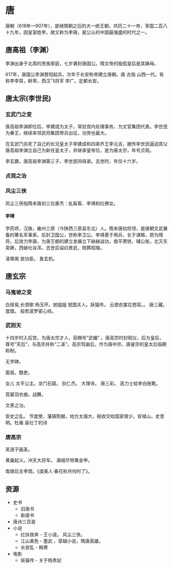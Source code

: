 # 唐
唐朝（618年—907年），是继隋朝之后的大一统王朝，共历二十一帝，享国二百八十九年，因皇室姓李，故又称为李唐，是公认的中国最强盛的时代之一。

## 唐高祖（李渊）
李渊出身于北周的贵族家庭，七岁袭封唐国公。隋文帝的独孤皇后是其姨母。

617年，唐国公李渊晋阳起兵，次年于长安称帝建立唐朝。唐 古指 山西一代。有称李李耳，鲜卑，西汉飞将军 李广。定都长安。

## 唐太宗(李世民)
### 玄武门之变
唐高祖李渊即位后，李建成为太子，常驻宫内处理事务，为文官集团代表。李世民为秦王，继续率领武将集团带兵出征，功劳也最大。

在玄武门杀死了自己的长兄皇太子李建成和四弟齐王李元吉，据传李世民逼迫其父唐高祖李渊立自己为新任皇太子，并继承皇帝位，是为唐太宗，年号贞观。

李玄霸，唐高祖李渊第三子，李世民同母弟。去世时，年仅十六岁。

### 贞观之治

### 风尘三侠
风尘三侠指隋末唐初三位豪杰：虬髯客、李靖和红拂女。

#### 李靖
字药师，汉族，雍州三原（今陕西三原县东北）人。隋末唐初将领，是唐朝文武兼备的著名军事家。后封卫国公，世称李卫公。李靖善于用兵，长于谋略，原为隋将，后效力李唐，为唐王朝的建立发展立下赫赫战功，南平萧铣、辅公祐，北灭东突厥，西破吐谷浑。去世后谥曰景武，陪葬昭陵。


凌霄阁 放功臣。
鱼玄机。

## 唐玄宗
### 马嵬坡之变
白居易,长恨歌 杨玉环。她姐姐 虢国夫人。妖猫传。 云想衣裳花想容。。
唐三藏。 度牒。 般若波罗密心经。

### 武则天
十四岁时入后宫，为唐太宗才人，获赐号“武媚” 。唐高宗时封昭仪，后为皇后，尊号“天后”，与高宗并称“二圣”。高宗驾崩后，作为唐中宗、唐睿宗的皇太后临朝称制。

无字碑。

面首。酷吏。

女儿 太平公主。龙门石窟。
狄仁杰。 大理寺。
唐三彩。
高力士给李白拖靴。


霓裳羽衣曲。战舞。

文景之治。

安史之乱。
节度使，藩镇割据，地方太强大，税收交给国家很少。安禄山，史思明。杜甫 装壮丁的诗

### 唐高宗
吴道子画圣。

黄巢起义。冲天大将军。 满城尽带黄金甲。

南唐后主李煜。《虞美人·春花秋月何时了》。

## 资源
* 史书
  * 旧唐书
  * 新唐书
* 唐诗三百首
* 小说
  * 红扶夜奔 - 王小波。 风尘三侠。
  * 江山美色 - 墨武 。穿越小说，隋唐英雄。
  * 长安乱 - 韩寒
* 电影
  * 妖猫传 - 关于杨贵妃

